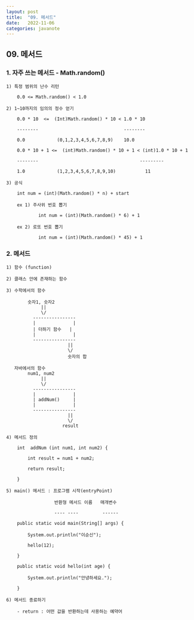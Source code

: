 ```yaml
---
layout: post
title:  "09. 메서드"
date:   2022-11-06
categories: javanote
---
```


## 09. 메서드

### 1. 자주 쓰는 메서드 - Math.random()

    1) 특정 범위의 난수 리턴

        0.0 <= Math.random() < 1.0
    
    2) 1~10까지의 임의의 정수 얻기

        0.0 * 10  <=  (Int)Math.random() * 10 < 1.0 * 10

        --------                                --------

        0.0            (0,1,2,3,4,5,6,7,8,9)    10.0    

        0.0 * 10 + 1 <=  (int)Math.random() * 10 + 1 < (int)1.0 * 10 + 1

        --------                                      ---------

        1.0            (1,2,3,4,5,6,7,8,9,10)           11     

    3) 공식 

        int num = (int)(Math.random() * n) + start

        ex 1) 주사위 번호 뽑기

                int num = (int)(Math.random() * 6) + 1

        ex 2) 로또 번호 뽑기 

                int num = (int)(Math.random() * 45) + 1

### 2. 메서드 

    1) 함수 (function)

    2) 클래스 안에 존재하는 함수 

    3) 수학에서의 함수 

            숫자1, 숫자2
                 ||
                 \/
              ----------------
              |              |
              | 더하기 함수   |
              |              |
              ---------------- 
                           ||
                           \/
                           숫자의 합

       자바에서의 함수 
            num1, num2
                 ||
                 \/
              ----------------
              |              |
              | addNum()     |
              |              |
              ---------------- 
                           ||
                           \/
                         result  

    4) 메서드 정의 

        int  addNum (int num1, int num2) {

            int result = num1 + num2;

            return result;

        }

    5) main() 메서드 : 프로그램 시작(entryPoint)

                      반환형 메서드 이름   매개변수

                      ---- ----         ------

        public static void main(String[] args) {

            System.out.println("이순신");

            hello(12);

        }      

        public static void hello(int age) {

            System.out.println("안녕하세요.");

        }  

    6) 메서드 종료하기 
    
        - return : 어떤 값을 반환하는데 사용하는 예약어 
